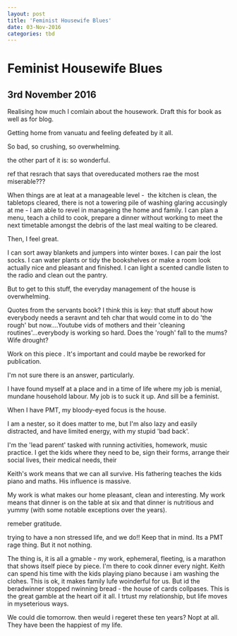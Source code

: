 ```yaml
---
layout: post
title: 'Feminist Housewife Blues'
date: 03-Nov-2016
categories: tbd
---
```


# Feminist Housewife Blues

## 3rd November 2016

Realising how much I comlain about the housework. Draft this for book as well as for blog.

Getting home from vanuatu and feeling defeated by it all.

So bad,   so crushing,   so overwhelming.

the other part of it is: so wonderful.

ref that resrach that says that overeducated mothers rae the most miserable???

When things are at leat at a manageable level -  the kitchen is clean,   the tabletops cleared, there is not a towering pile of washing glaring accusingly at me - I am able to revel in manageing the home and family. I can plan a menu, teach a child to cook, prepare a dinner without working to meet the next timetable amongst the debris of the last meal waiting to be cleared.

Then, I feel great.

I can sort away blankets and jumpers into winter boxes. I can pair the lost socks. I can water plants or tidy the bookshelves or make a room look actually nice and pleasant and finished. I can light a scented candle listen to the radio and clean out the pantry.

But to get to this stuff, the everyday management of the house is overwhelming.

Quotes from the servants book? I think this is key: that stuff about how everybody needs a seravnt and teh char that would come in to do 'the rough' but now....Youtube vids of mothers and their 'cleaning routines'...everybody is working so hard. Does the 'rough' fall to the mums? Wife drought?

Work on this piece . It's important and could maybe be reworked for publication.

I'm not sure there is an answer, particularly.

I have found myself at a place and in a time of life where my job is menial, mundane household labour. My job is to suck it up. And sill be a feminist.

When I have PMT, my bloody-eyed focus is the house.

I am a nester, so it does matter to me, but I'm also lazy and easily distracted, and have limited energy, with my stupid 'bad back'.

I'm the 'lead parent' tasked with running activities, homework, music practice. I get the kids where they need to be, sign their forms, arrange their social lives, their medical needs, their

Keith's work means that we can all survive. His fathering teaches the kids piano and maths. His influence is massive.

My work is what makes our home pleasant, clean and interesting. My work means that dinner is on the table at six and that dinner is nutritious and yummy (with some notable exceptions over the years).

remeber gratitude.

trying to have a non stressed life, and we do!! Keep that in mind. Its a PMT rage thing. But it not nothing.

 

The thing is, it is all a gmable - my work, ephemeral, fleeting, is a marathon that shows itself piece by piece. I'm there to cook dinner every night. Keith can spend his time with the kids playing piano because i am washing the clohes. This is ok, it makes family lufe woinderful for us. But id the beradwinner stopped nwinning bread - the house of cards collpases. This is the great gamble at the heart oif it all. I trtust my relationship, but life moves in myseterious ways.

We could die tomorrow. then weuld i regeret these ten years? Nopt at all. They have been the happiest of my life.
